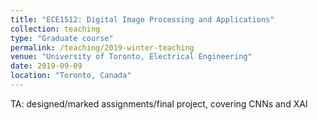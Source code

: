 ```yaml
---
title: "ECE1512: Digital Image Processing and Applications"
collection: teaching
type: "Graduate course"
permalink: /teaching/2019-winter-teaching
venue: "University of Toronto, Electrical Engineering"
date: 2019-09-09
location: "Toronto, Canada"
---
```


TA: designed/marked assignments/final project, covering CNNs and XAI